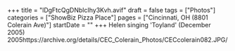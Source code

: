 +++
title = "lDgFtcQgDNblcIhy3Kvh.avif"
draft = false
tags = ["Photos"]
categories = ["ShowBiz Pizza Place"]
pages = ["Cincinnati, OH (8801 Colerain Ave)"]
startDate = ""
+++
Helen singing 'Toyland' (December 2005) 2005https://archive.org/details/CEC_Colerain_Photos/CECcolerain082.JPG/
